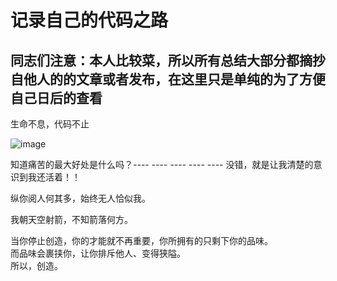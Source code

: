 # 记录自己的代码之路
## 同志们注意：本人比较菜，所以所有总结大部分都摘抄自他人的的文章或者发布，在这里只是单纯的为了方便自己日后的查看
生命不息，代码不止

![image](https://github.com/Feng3333/Algorithm-and-data-structure/blob/1028de48b4208b5a7569becb62b386a8f10bdd34/images-folder/jinx%E8%87%B3%E8%87%BB.jpg)

知道痛苦的最大好处是什么吗？---- ---- ---- ---- ---- 没错，就是让我清楚的意识到我还活着！！

纵你阅人何其多，始终无人恰似我。

我朝天空射箭，不知箭落何方。

当你停止创造，你的才能就不再重要，你所拥有的只剩下你的品味。  
而品味会裹挟你，让你排斥他人、变得狭隘。  
所以，创造。
